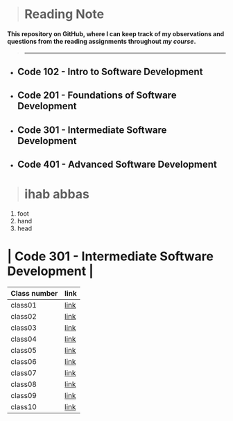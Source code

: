 
> # Reading Note
 #### This repository on **GitHub**, where I can keep track of my observations and questions from the reading assignments throughout *my course*.

 > ---

* ## Code 102 - Intro to Software Development
* ## Code 201 - Foundations of Software Development
* ## Code 301 - Intermediate Software Development
* ## Code 401 - Advanced Software Development


> # ihab abbas
 1. foot
 2. hand 
 3. head

 # |  Code 301 - Intermediate Software Development |
| Class number  | link |
| ----------- | ----------- |
| class01      | 	[link](https://github.com/ihababbas/reading-note/blob/main/class1.md) |
| class02      | 	[link](https://github.com/ihababbas/reading-note/blob/main/class2.md) |
| class03      | 	[link](https://github.com/ihababbas/reading-note/blob/main/class3.md) |
| class04      | 	[link](https://github.com/ihababbas/reading-note/blob/main/class4.md) |
| class05      | 	[link](https://github.com/ihababbas/reading-note/blob/main/class5.md) |
| class06      | 	[link](https://github.com/ihababbas/reading-note/blob/main/class6.md) |
| class07      | 	[link](https://github.com/ihababbas/reading-note/blob/main/class7.md) |
| class08      | 	[link](https://github.com/ihababbas/reading-note/blob/main/class8.md) |
| class09      | 	[link](https://github.com/ihababbas/reading-note/blob/main/class9.md) |
| class10      | 	[link](https://github.com/ihababbas/reading-note/blob/main/class10.md) |